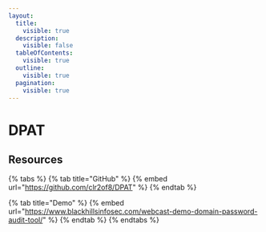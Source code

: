 ```yaml
---
layout:
  title:
    visible: true
  description:
    visible: false
  tableOfContents:
    visible: true
  outline:
    visible: true
  pagination:
    visible: true
---
```


# DPAT

## Resources

{% tabs %}
{% tab title="GitHub" %}
{% embed url="https://github.com/clr2of8/DPAT" %}
{% endtab %}

{% tab title="Demo" %}
{% embed url="https://www.blackhillsinfosec.com/webcast-demo-domain-password-audit-tool/" %}
{% endtab %}
{% endtabs %}
